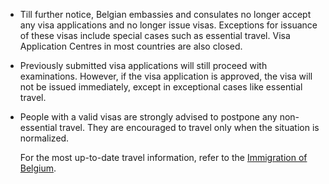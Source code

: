 - Till further notice, Belgian embassies and consulates no longer accept any visa applications and no longer issue visas. Exceptions for issuance of these visas include special cases such as essential travel. Visa Application Centres in most countries are also closed.

- Previously submitted visa applications will still proceed with examinations. However, if the visa application is approved, the visa will not be issued immediately, except in exceptional cases like essential travel.

- People with a valid visas are strongly advised to postpone any non-essential travel. They are encouraged to travel only when the situation is normalized.

  For the most up-to-date travel information, refer to the [Immigration of Belgium](https://dofi.ibz.be/sites/dvzoe/EN/Pages/Travel-to-Belgium.aspx).
